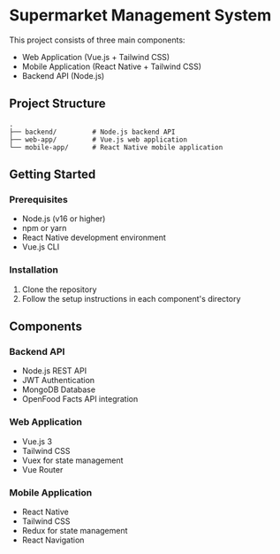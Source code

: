 # Supermarket Management System

This project consists of three main components:
- Web Application (Vue.js + Tailwind CSS)
- Mobile Application (React Native + Tailwind CSS)
- Backend API (Node.js)

## Project Structure
```
.
├── backend/         # Node.js backend API
├── web-app/         # Vue.js web application
└── mobile-app/      # React Native mobile application
```

## Getting Started

### Prerequisites
- Node.js (v16 or higher)
- npm or yarn
- React Native development environment
- Vue.js CLI

### Installation

1. Clone the repository
2. Follow the setup instructions in each component's directory

## Components

### Backend API
- Node.js REST API
- JWT Authentication
- MongoDB Database
- OpenFood Facts API integration

### Web Application
- Vue.js 3
- Tailwind CSS
- Vuex for state management
- Vue Router

### Mobile Application
- React Native
- Tailwind CSS
- Redux for state management
- React Navigation
